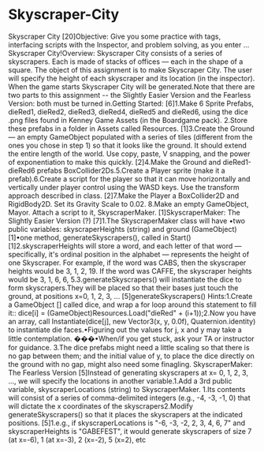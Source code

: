 # Skyscraper-City
Skyscraper City [20]Objective: Give you some practice with tags, interfacing scripts with the Inspector, and problem solving, as you enter ... Skyscraper City!Overview: Skyscraper City consists of a series of skyscrapers. Each is made of stacks of offices — each in the shape of a square. The object of this assignment is to make Skyscraper City. The user will specify the height of each skyscraper and its location (in the inspector). When the game starts Skyscraper City will be generated.Note that there are two parts to this assignment -- the Slightly Easier Version and the Fearless Version: both must be turned in.Getting Started: [6]1.Make 6 Sprite Prefabs, dieRed1, dieRed2, dieRed3, dieRed4, dieRed5 and dieRed6, using the dice .png files found in Kenney Game Assets (in the Boardgame pack). 2.Store these prefabs in a folder in Assets called Resources. [1]3.Create the Ground — an empty GameObject populated with a series of tiles (different from the ones you chose in step 1) so that it looks like the ground. It should extend the entire length of the world. Use copy, paste, V snapping, and the power of exponentiation to make this quickly. [2]4.Make the Ground and dieRed1-dieRed6 prefabs BoxCollider2Ds.5.Create a Player sprite (make it a prefab).6.Create a script for the player so that it can move horizontally and vertically under player control using the WASD keys. Use the transform approach described in class. [2]7.Make the Player a BoxCollider2D and RigidBody2D. Set its Gravity Scale to 0.02. 8.Make an empty GameObject, Mayor. Attach a script to it, SkyscraperMaker. [1]SkyscraperMaker: The Slightly Easier Version (?) [7]1.The SkyscraperMaker class will have •two public variables: skyscraperHeights (string) and ground (GameObject) [1]•one method, generateSkyscrapers(), called in Start()  [1]2.skyscraperHeights will store a word, and each letter of that word — specifically, it's ordinal position in the alphabet — represents the height of one Skyscraper. For example, if the word was CABS, then the skyscraper heights would be 3, 1, 2, 19. If the word was CAFFE, the skyscraper heights would be 3, 1, 6, 6, 5.3.generateSkyscrapers() will instantiate the dice to form skyscrapers.They will be placed so that their bases just touch the ground, at positions x=0, 1, 2, 3, ... [5]generateSkyscrapers() Hints:1.Create a GameObject [] called dice, and wrap a for loop around this statement to fill it::     dice[i] = (GameObject)Resources.Load("dieRed" + (i+1));2.Now you have an array, call Instantiate(dice[j], new Vector3(x, y, 0.0f), Quaternion.identity) to instantiate die faces.•Figuring out the values for j, x and y may take a little contemplation. ���•When/if you get stuck, ask your TA or instructor for guidance. 3.The dice prefabs might need a little scaling so that there is no gap between them; and the initial value of  y, to place the dice directly on the ground with no gap, might also need some finagling.
SkyscraperMaker: The Fearless Version [5]Instead of generating skyscrapers at x= 0, 1, 2, 3, ..., we will specify the locations in another variable.1.Add a 3rd public variable, skyscraperLocations (string) to SkyscraperMaker. 1.Its contents will consist of a series of comma-delimited integers (e.g., -4, -3, -1, 0) that will dictate the x coordinates of the skyscrapers2.Modify generateSkyscrapers() so that it places the skyscrapers at the indicated positions. [5]1.e.g., if skyscraperLocations is "-6, -3, -2, 2, 3, 4, 6, 7" and skyscraperHeights is "GABEFEST", it would generate skyscrapers of size 7 (at x=-6), 1 (at x=-3), 2 (x=-2), 5 (x=2), etc
